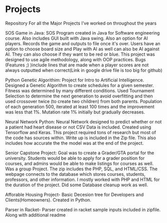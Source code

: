 # Projects
Repository For all the Major Projects I've worked on throughout the years

SOS Game in Java: SOS Program created in Java for Software engineering course. Also includes GUI built with Java swing. Also an option for AI players. Records the game and outputs to file once it's over. Users have an option to choose board size and Play with AI as well can also be AI against AI. They can also choose if they want to be red or blue. This project was designed to use agile methodology, along with OOP practices.
Bugs (Features ;) )include lines that are made when a player scores are not always outputted when correct(Link in google drive file is too big for github)



Python Genetic Algorithim:
Project for Intro to Artificial Intelligence. Designed a Genetic Algorithm to create schedules for a given semester. Fitness was determined by many different conditions.
Used Tournament Selection to determine the next generation to avoid overfitting and then used crossover twice (to create two children) from both parents. Population of each generation 500, iterated at least 100 times and the improvement was less that 1%. Mutation rate 1% initially but gradually decreases.


Neural Network Python: Neural Network designed to predict whether or not a patient had heart disease or not CSV Data is included. Created using Tensorflow and Keras. This project required tons of research but most of the code has sources within. Write up is included in the Zip file. This also includes how accurate the the model was at the end of the project.


Senior Capstone Project: Goal was to create a Grader/GTA portal for the university. Students would be able to apply for a grader position for courses, and admins would be able to make listings for courses as well. Was a group Project. The zip includes the PHP, SQL, and HTML/CSS. The webpage connects to the database which stores courses, students, professors, and other information. I mostly worked with PHP and HTML for the duration of the project. Did some Database cleanup work as well.


Afforable Housing Project- Basic Decesion tree for Developers and Clients(Homeowners). Created in Python. 

Parser in Racket-
Parser created in racket sample inputs included in zipfile. Along with additional readme 
